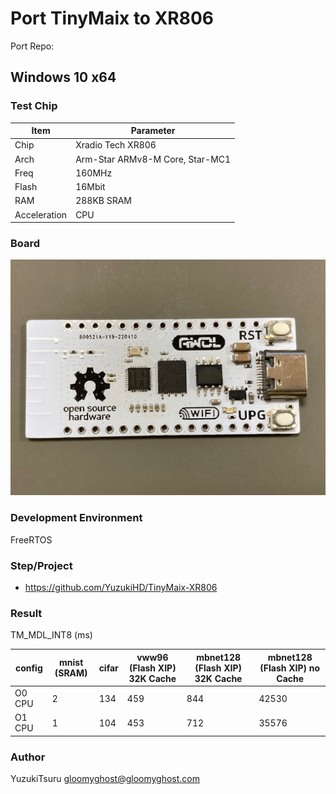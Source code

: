 # Port TinyMaix to XR806

Port Repo: 

## Windows 10 x64

### Test Chip

| Item         | Parameter                       |
| ------------ | ------------------------------- |
| Chip         | Xradio Tech XR806               |
| Arch         | Arm-Star ARMv8-M Core, Star-MC1 |
| Freq         | 160MHz                          |
| Flash        | 16Mbit                          |
| RAM          | 288KB SRAM                      |
| Acceleration | CPU                             |

### Board

![xr806](assets/xr806.jpg)


### Development Environment
FreeRTOS

### Step/Project
- https://github.com/YuzukiHD/TinyMaix-XR806

### Result

TM_MDL_INT8 (ms)

| config | mnist (SRAM) | cifar | vww96 (Flash XIP) 32K Cache | mbnet128 (Flash XIP) 32K Cache | mbnet128 (Flash XIP) no Cache |
| ------ | ------------ | ----- | --------------------------- | ------------------------------ | ----------------------------- |
| O0 CPU | 2            | 134   | 459                         | 844                            | 42530                         |
| O1 CPU | 1            | 104   | 453                         | 712                            | 35576                         |


### Author
YuzukiTsuru <gloomyghost@gloomyghost.com>
